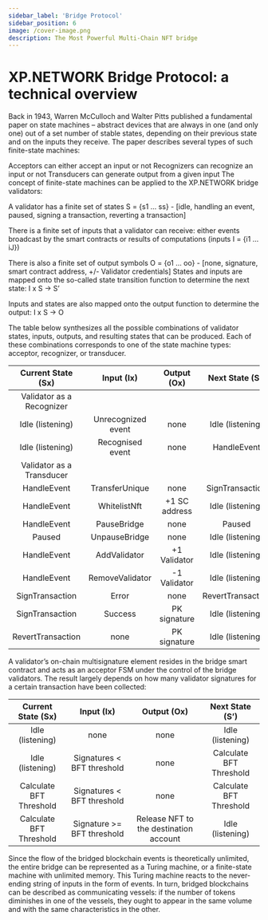 ```yaml
---
sidebar_label: 'Bridge Protocol'
sidebar_position: 6
image: /cover-image.png
description: The Most Powerful Multi-Chain NFT bridge
---
```


# XP.NETWORK Bridge Protocol: a technical overview

Back in 1943, Warren McCulloch and Walter Pitts published a fundamental paper on state machines – abstract devices that are always in one (and only one) out of a set number of stable states, depending on their previous state and on the inputs they receive. The paper describes several types of such finite-state machines:

Acceptors can either accept an input or not
Recognizers can recognize an input or not
Transducers can generate output from a given input
The concept of finite-state machines can be applied to the XP.NETWORK bridge validators:

A validator has a finite set of states S = {s1 … ss} - [idle, handling an event, paused, signing a transaction, reverting a transaction]

There is a  finite set of inputs that a validator can receive: either events broadcast by the smart contracts or results of computations (inputs I = {i1 … iJ})

There is also a finite set of output symbols O = {o1 … oo} - [none, signature, smart contract address, +/- Validator credentials]
States and inputs are mapped onto the so-called state transition function to determine the next state: I x S → S’

Inputs and states are also mapped onto the output function to determine the output: I x S -> O

The table below synthesizes all the possible combinations of validator states, inputs, outputs, and resulting states that can be produced. Each of these combinations corresponds to one of the state machine types: acceptor, recognizer, or transducer.

Current State (Sx) |	Input (Ix) |	Output (Ox)	 | Next State (S’)
|:---:|:---:|:---:|:---:|
|Validator as a Recognizer|
Idle (listening)|	Unrecognized event|	none	|Idle (listening)
Idle (listening)|	Recognised event  |none	|HandleEvent
|Validator as a Transducer|
HandleEvent|	TransferUnique|	none|	SignTransaction
HandleEvent|	WhitelistNft|	+1 SC address|	Idle (listening)
HandleEvent|	PauseBridge|	none|	Paused
Paused|	UnpauseBridge|	none|	Idle (listening)
HandleEvent|	AddValidator|	+1 Validator|	Idle (listening)
HandleEvent|	RemoveValidator|	-1 Validator|	Idle (listening)
SignTransaction|	Error|	none|	RevertTransaction
SignTransaction|	Success|	PK signature|	Idle (listening)
RevertTransaction|	none|	PK signature|	Idle (listening)

A validator’s on-chain multisignature element resides in the bridge smart contract and acts as an acceptor FSM under the control of the bridge validators. The result largely depends on how many validator signatures for a certain transaction have been collected:

Current State (Sx)|	Input (Ix)|	Output (Ox)|	Next State (S’)
|:---:|:---:|:---:|:---:|
Idle (listening)|	none|	none|	Idle (listening)
Idle (listening)|	Signatures < BFT threshold|	none|	Calculate BFT Threshold
Calculate BFT Threshold|	Signatures < BFT threshold|	none|	Calculate BFT Threshold
Calculate BFT Threshold|	Signature >= BFT threshold|	Release NFT to the destination account|	Idle (listening)

Since the flow of the bridged blockchain events is theoretically unlimited, the entire bridge can be represented as a Turing machine, or a finite-state machine with unlimited memory. This Turing machine reacts to the never-ending string of inputs in the form of events. In turn, bridged blockchains can be described as communicating vessels: if the number of tokens diminishes in one of the vessels, they ought to appear in the same volume and with the same characteristics in the other.